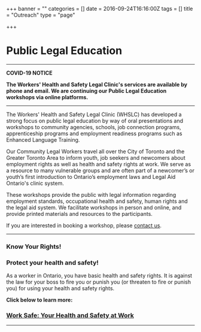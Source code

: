 +++
banner = ""
categories = []
date = 2016-09-24T16:16:00Z
tags = []
title = "Outreach"
type = "page"

+++
# Public Legal Education

***

**COVID-19 NOTICE**

**The Workers' Health and Safety Legal Clinic's services are available by phone and email. We are continuing our Public Legal Education workshops via online platforms.**  

***

The Workers' Health and Safety Legal Clinic (WHSLC) has developed a strong focus on public legal education by way of oral presentations and workshops to community agencies, schools, job connection programs, apprenticeship programs and employment readiness programs such as Enhanced Language Training.

Our Community Legal Workers travel all over the City of Toronto and the Greater Toronto Area to inform youth, job seekers and newcomers about employment rights as well as health and safety rights at work. We serve as a resource to many vulnerable groups and are often part of a newcomer’s or youth’s first introduction to Ontario’s employment laws and Legal Aid Ontario's clinic system.

These workshops provide the public with legal information regarding employment standards, occupational health and safety, human rights and the legal aid system. We facilitate workshops in person and online, and provide printed materials and resources to the participants.

If you are interested in booking a workshop, please [contact us](/menu/contact/).

***

### **Know Your Rights!**

### **Protect your health and safety!**

As a worker in Ontario, you have basic health and safety rights. It is against the law for your boss to fire you or punish you (or threaten to fire or punish you) for using your health and safety rights.

**Click below to learn more:**

### [Work Safe: Your Health and Safety at Work](https://s3.amazonaws.com/newsletter.workers-safety.ca/newsletters/Clinic+Publications/2020+Work+Safe+Guide/Work+Safe+Guide+-+2020.pdf "Work Safe Guide 2020")

***